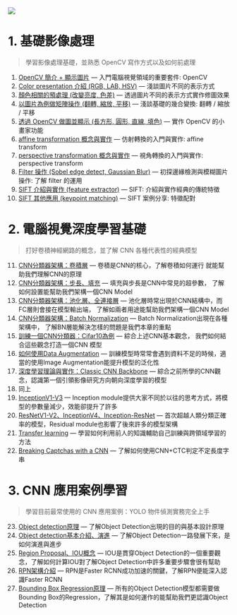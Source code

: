 <img src='https://productfile.cupoy.com/cvdl/1592637697737/large'>

# 1. 基礎影像處理
> 學習影像處理基礎，並熟悉 OpenCV 寫作方式以及如何前處理

1. [OpenCV 簡介 + 顯示圖片](https://github.com/eatPizza311/DL-CV_Marathon/blob/main/homework/Day001_read_image_HW.ipynb) — 入門電腦視覺領域的重要套件: OpenCV
2. [Color presentation 介紹 (RGB, LAB, HSV)](https://github.com/eatPizza311/DL-CV_Marathon/blob/main/homework/Day002_change_color_space_HW.ipynb) — 淺談圖片不同的表示方式
3. [顏色相關的預處理 (改變亮度, 色差)](https://github.com/eatPizza311/DL-CV_Marathon/blob/main/homework/Day003_color_spave_op_HW.ipynb) — 透過圖片不同的表示方式實作修圖效果
4. [以圖片為例做矩陣操作 (翻轉, 縮放, 平移)](https://github.com/eatPizza311/DL-CV_Marathon/blob/main/homework/Day004_geometric_transform_HW.ipynb) — 淺談基礎的幾合變換: 翻轉 / 縮放 / 平移
5. [透過 OpenCV 做圖並顯示 (長方形, 圓形, 直線, 填色)](https://github.com/eatPizza311/DL-CV_Marathon/blob/main/homework/Day005_draw_HW.ipynb) — 實作 OpenCV 的小畫家功能
6. [affine transformation 概念與實作](https://github.com/eatPizza311/DL-CV_Marathon/blob/main/homework/Day006_affine_HW.ipynb) — 仿射轉換的入門與實作: affine transform
7. [perspective transformation 概念與實作](https://github.com/eatPizza311/DL-CV_Marathon/blob/main/homework/Day007_perspective.ipynb) — 視角轉換的入門與實作: perspective transform
8. [Filter 操作 (Sobel edge detect, Gaussian Blur)](https://github.com/eatPizza311/DL-CV_Marathon/blob/main/homework/Day008_sobel_gaussian_blur_HW.ipynb) — 初探邊緣檢測與模糊圖片操作: 了解 filter 的運用
9. [SIFT 介紹與實作 (feature extractor)](https://github.com/eatPizza311/DL-CV_Marathon/blob/main/homework/Day009_sift.ipynb) — SIFT: 介紹與實作經典的傳統特徵
10. [SIFT 其他應用 (keypoint matching)](https://github.com/eatPizza311/DL-CV_Marathon/blob/main/homework/Day010_sift_brute_force_match.ipynb) — SIFT 案例分享: 特徵配對

# 2. 電腦視覺深度學習基礎
> 打好卷積神經網路的概念，並了解 CNN 各種代表性的經典模型
11. [CNN分類器架構：卷積層](https://github.com/eatPizza311/DL-CV_Marathon/blob/main/homework/Day011_CNN-count_parameter_HW.ipynb) — 卷積是CNN的核心，了解卷積如何運行 就能幫助我們理解CNN的原理
12. [CNN分類器架構：步長、填充](https://github.com/eatPizza311/DL-CV_Marathon/blob/main/homework/Day012_Strides%20and%20Padding_HW.ipynb) — 填充與步長是CNN中常見的超參數， 了解如何設置能幫助我們架構一個CNN Model
13. [CNN分類器架構：池化層、全連接層](https://github.com/eatPizza311/DL-CV_Marathon/blob/main/homework/Day013_Pooling_HW.ipynb) — 池化層時常出現於CNN結構中，而FC層則會接在模型輸出端， 了解如兩者用途能幫助我們架構一個CNN Model
14. [CNN分類器架構：Batch Normalization](https://github.com/eatPizza311/DL-CV_Marathon/blob/main/homework/Day014_Batch%20Normalization_HW.ipynb) — Batch Normalization出現在各種架構中， 了解BN層能解決怎樣的問題是我們本章的重點
15. [訓練一個CNN分類器：Cifar10為例](https://github.com/eatPizza311/DL-CV_Marathon/blob/main/homework/Day015_Cifar_HW.ipynb) — 綜合上述CNN基本觀念， 我們如何結合這些觀念打造一個CNN 模型
16. [如何使用Data Augmentation](https://github.com/eatPizza311/DL-CV_Marathon/blob/main/homework/Day016_Image%20Augmentation_HW.ipynb) — 訓練模型時常常會遇到資料不足的時候，適當的使用Image Augmentation能提升模型的泛化性
17. [深度學習理論與實作：Classic CNN Backbone](https://github.com/eatPizza311/DL-CV_Marathon/blob/main/homework/Day018_Vgg16_HW.ipynb) — 綜合之前所學的CNN觀念，認識第一個引領影像研究方向朝向深度學習的模型
18. 同上
19. [InceptionV1-V3](https://github.com/eatPizza311/DL-CV_Marathon/blob/main/homework/Day019_Inception_HW.ipynb) — Inception module提供大家不同於以往的思考方式，將模型的參數量減少，效能卻提升了許多
20. [ResNetV1-V2、InceptionV4、Inception-ResNet](https://github.com/eatPizza311/DL-CV_Marathon/blob/main/homework/Day020_Classic%20CNN-ResNet%E3%80%81InceptionV4%E3%80%81Inception-ResNet_HW.ipynb) — 首次超越人類分類正確率的模型，Residual module也影響了後來許多的模型架構
21. [Transfer learning](https://github.com/eatPizza311/DL-CV_Marathon/blob/main/homework/Day021_Transfer%20Learning_HW.ipynb) — 學習如何利用前人的知識輔助自己訓練與跨領域學習的方法
22. [Breaking Captchas with a CNN](https://github.com/eatPizza311/DL-CV_Marathon/blob/main/homework/Day022_Captcha_HW.ipynb) — 了解如何使用CNN+CTC判定不定長度字串

# 3. CNN 應用案例學習
> 學習目前最常使用的 CNN 應用案例：YOLO 物件偵測實務完全上手
23. [Object detection原理](https://github.com/eatPizza311/DL-CV_Marathon/blob/main/homework/Day023_OD_theory_HW.ipynb) — 了解Object Detection出現的目的與基本設計原理
24. [Object detection基本介紹、演進](https://github.com/eatPizza311/DL-CV_Marathon/blob/main/homework/Day024_OD_development_HW.ipynb) — 了解Object Detection一路發展下來，是如何演進與進步
25. [Region Proposal、IOU概念](https://github.com/eatPizza311/DL-CV_Marathon/blob/main/homework/Day025_IOU_HW.ipynb) — IOU是貫穿Object Detection的一個重要觀念，了解如何計算IOU對了解Object Detection中許多重要步驟會很有幫助
26. [RPN架構介紹](https://github.com/eatPizza311/DL-CV_Marathon/blob/main/homework/Day026_RPN_HW.ipynb) — RPN是Faster RCNN成功加速的關鍵，了解RPN便能深入認識Faster RCNN
27. [Bounding Box Regression原理](https://github.com/eatPizza311/DL-CV_Marathon/blob/main/homework/Day027_BBOX%20Regression_HW.ipynb) — 所有的Object Detection模型都需要做Bounding Box的Regression，了解其是如何運作的能幫助我們更認識Object Detection

